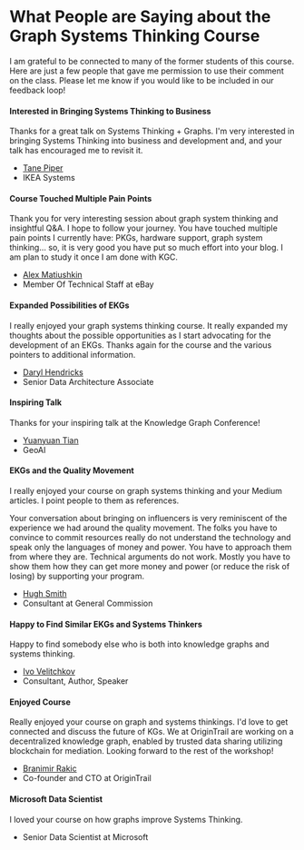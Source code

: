 # What People are Saying about the Graph Systems Thinking Course

I am grateful to be connected to many of the former students of this course.  Here are just a few people that gave me permission to use their comment on the class.  Please let me know if you would like to be included in our feedback loop!

#### Interested in Bringing Systems Thinking to Business

Thanks for a great talk on Systems Thinking + Graphs.  I'm very interested in bringing Systems Thinking into business and development and, and your talk has encouraged me to revisit it.

* [Tane Piper](https://www.linkedin.com/in/tanepiper/)
* IKEA Systems

#### Course Touched Multiple Pain Points

Thank you for very interesting session about graph system thinking and insightful Q&A. I hope to follow your journey. You have touched multiple pain points I currently have: PKGs, hardware support, graph system thinking... so, it is very good you have put so much effort into your blog. I am plan to study it once I am done with KGC.

* [Alex Matiushkin](https://www.linkedin.com/in/amatiushkin/)
* Member Of Technical Staff at eBay

#### Expanded Possibilities of EKGs
I really enjoyed your graph systems thinking course.  It really expanded my thoughts about the possible opportunities as I start advocating for the development of an EKGs.  Thanks again for the course and the various pointers to additional information.

* [Daryl Hendricks](https://www.linkedin.com/in/daryl-hendricks-0abb607/)
* Senior Data Architecture Associate

#### Inspiring Talk

Thanks for your inspiring talk at the Knowledge Graph Conference!

* [Yuanyuan Tian](https://www.linkedin.com/in/yuanyuan-tian-geo/)
* GeoAI

#### EKGs and the Quality Movement

I really enjoyed your course on graph systems thinking and your Medium articles.
I point people to them as references.  

Your conversation about bringing on influencers is very reminiscent of the experience we had around the quality movement.  The folks you have to convince to commit resources really do not understand the technology and speak only the languages of money and power.  You have to approach them from where they are.  Technical arguments do not work.  Mostly you have to show them how they can get more money and power (or reduce the risk of losing) by supporting your program.

* [Hugh Smith](https://www.linkedin.com/in/hugh-smith-6a0b0/)
* Consultant at General Commission

#### Happy to Find Similar EKGs and Systems Thinkers
Happy to find somebody else who is both into knowledge graphs and systems thinking.

* [Ivo Velitchkov](https://www.linkedin.com/in/velitchkov/)
* Consultant, Author, Speaker

#### Enjoyed Course
Really enjoyed your course on graph and systems thinkings. I'd love to get connected and discuss the future of KGs. We at OriginTrail are working on a decentralized knowledge graph, enabled by trusted data sharing utilizing blockchain for mediation. Looking forward to the rest of the workshop!

* [Branimir Rakic](https://www.linkedin.com/in/branimirrakic/)
* Co-founder and CTO at OriginTrail

#### Microsoft Data Scientist

I loved your course on how graphs improve Systems Thinking.

* Senior Data Scientist at Microsoft

